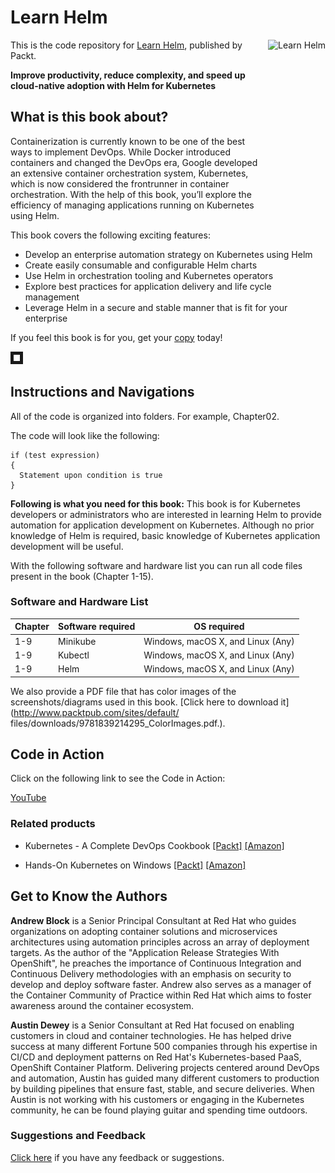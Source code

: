 # Learn Helm

<a href="https://www.packtpub.com/cloud-networking/learn-helm?utm_source=github&utm_medium=repository&utm_campaign=9781839214295"><img src="https://www.packtpub.com/media/catalog/product/cache/4cdce5a811acc0d2926d7f857dceb83b/9/7/9781839214295-originalv1_2.jpg" alt="Learn Helm" height="256px" align="right"></a>

This is the code repository for [Learn Helm](https://www.packtpub.com/cloud-networking/learn-helm?utm_source=github&utm_medium=repository&utm_campaign=9781839214295), published by Packt.

**Improve productivity, reduce complexity, and speed up cloud-native adoption with Helm for Kubernetes**

## What is this book about?
Containerization is currently known to be one of the best ways to implement DevOps. While Docker introduced containers and changed the DevOps era, Google developed an extensive container orchestration system, Kubernetes, which is now considered the frontrunner in container orchestration. With the help of this book, you’ll explore the efficiency of managing applications running on Kubernetes using Helm.

This book covers the following exciting features: 
* Develop an enterprise automation strategy on Kubernetes using Helm
* Create easily consumable and configurable Helm charts
* Use Helm in orchestration tooling and Kubernetes operators
* Explore best practices for application delivery and life cycle management
* Leverage Helm in a secure and stable manner that is fit for your enterprise

If you feel this book is for you, get your [copy](https://www.amazon.com/dp/1839214295) today!

<a href="https://www.packtpub.com/?utm_source=github&utm_medium=banner&utm_campaign=GitHubBanner"><img src="https://raw.githubusercontent.com/PacktPublishing/GitHub/master/GitHub.png" alt="https://www.packtpub.com/" border="5" /></a>

## Instructions and Navigations
All of the code is organized into folders. For example, Chapter02.

The code will look like the following:
```
if (test expression)
{
  Statement upon condition is true
}
```

**Following is what you need for this book:**
This book is for Kubernetes developers or administrators who are interested in learning Helm to provide automation for application development on Kubernetes. Although no prior knowledge of Helm is required, basic knowledge of Kubernetes application development will be useful.

With the following software and hardware list you can run all code files present in the book (Chapter 1-15).

### Software and Hardware List

| Chapter  | Software required                   | OS required                        |
| -------- | ------------------------------------| -----------------------------------|
| 1-9      | Minikube                            | Windows, macOS X, and Linux (Any)  |
| 1-9      | Kubectl                             | Windows, macOS X, and Linux (Any)  |
| 1-9      | Helm                                | Windows, macOS X, and Linux (Any)  |



We also provide a PDF file that has color images of the screenshots/diagrams used in this book. [Click here to download it](http://www.packtpub.com/sites/default/
files/downloads/9781839214295_ColorImages.pdf.).

## Code in Action

Click on the following link to see the Code in Action:

[YouTube](https://www.youtube.com/playlist?list=PLeLcvrwLe1850eF3_HJGpOuIDs-1Rnays)

### Related products 
* Kubernetes - A Complete DevOps Cookbook [[Packt]](https://www.packtpub.com/cloud-networking/kubernetes-a-complete-devops-cookbook?utm_source=github&utm_medium=repository&utm_campaign=9781838828042) [[Amazon]](https://www.amazon.com/dp/1838828044)

* Hands-On Kubernetes on Windows [[Packt]](https://www.packtpub.com/cloud-networking/hands-on-kubernetes-on-windows?utm_source=github&utm_medium=repository&utm_campaign=9781838821562) [[Amazon]](https://www.amazon.com/dp/1838821562)

## Get to Know the Authors

**Andrew Block** is a Senior Principal Consultant at Red Hat who guides organizations on adopting container solutions and microservices architectures using automation principles across an array of deployment targets. As the author of the "Application Release Strategies With OpenShift", he preaches the importance of Continuous Integration and Continuous Delivery methodologies with an emphasis on security to develop and deploy software faster. Andrew also serves as a manager of the Container Community of Practice within Red Hat which aims to foster awareness around the container ecosystem.

**Austin Dewey** is a Senior Consultant at Red Hat focused on enabling customers in cloud and container technologies. He has helped drive success at many different Fortune 500 companies through his expertise in CI/CD and deployment patterns on Red Hat's Kubernetes-based PaaS, OpenShift Container Platform. Delivering projects centered around DevOps and automation, Austin has guided many different customers to production by building pipelines that ensure fast, stable, and secure deliveries. When Austin is not working with his customers or engaging in the Kubernetes community, he can be found playing guitar and spending time outdoors.


### Suggestions and Feedback
[Click here](https://docs.google.com/forms/d/e/1FAIpQLSdy7dATC6QmEL81FIUuymZ0Wy9vH1jHkvpY57OiMeKGqib_Ow/viewform) if you have any feedback or suggestions.
